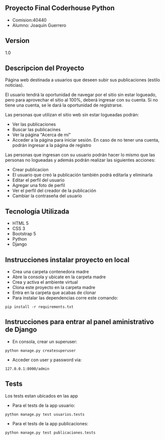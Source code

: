 ## Proyecto Final Coderhouse Python
+ Comision:40440
+ Alumno: Joaquin Guerrero

## Version
1.0

## Descripcion del Proyecto
Página web destinada a usuarios que deseen subir sus publicaciones (estilo noticias).

El usuario tendrá la oportunidad de navegar por el sitio sin estar logueado, pero para aprovechar el sitio al 100%, deberá ingresar con su cuenta. Si no tiene una cuenta, se le dará la oportunidad de registrarse.

Las personas que utilizan el sitio web sin estar logueadas podrán:
+ Ver las publicaciones
+ Buscar las publicacines
+ Ver la página "Acerca de mí"
+ Acceder a la página para iniciar sesión. En caso de no tener una cuenta, podrán ingresar a la página de registro

Las personas que ingresan con su usuario podrán hacer lo mismo que las personas no logueadas y además podrán realizar las siguientes acciones:
+ Crear publicacion
+ El usuario que creó la publicación también podrá editarla y eliminarla
+ Editar el perfil del usuario
+ Agregar una foto de perfil
+ Ver el perfil del creador de la publicación
+ Cambiar la contraseña del usuario

## Tecnología Utilizada
+ HTML 5
+ CSS 3
+ Bootstrap 5
+ Python 
+ Django

## Instrucciones instalar proyecto en local
+ Crea una carpeta contenedora madre
+ Abre la consola y ubicate en la carpeta madre
+ Crea y activa el ambiente virtual
+ Clona este proyecto en la carpeta madre
+ Entra en la carpeta que acabas de clonar
+ Para instalar las dependencias corre este comando:

```
pip install -r requirements.txt
```
## Instrucciones para entrar al panel aministrativo de Django
+ En consola, crear un superuser:
```
python manage.py createsuperuser
```
+ Acceder con user y password via:
```
127.0.0.1:8000/admin
```

## Tests
Los tests estan ubicados en las app
+ Para el tests de la app usuario:
```
python manage.py test usuarios.tests
```
+ Para el tests de la app publicaciones:
```
python manage.py test publicaciones.tests
```
